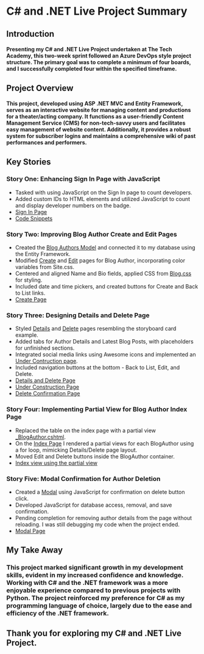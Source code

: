 # C# and .NET Live Project Summary
## Introduction
#### Presenting my C# and .NET Live Project undertaken at The Tech Academy, this two-week sprint followed an Azure DevOps style project structure. The primary goal was to complete a minimum of four boards, and I successfully completed four within the specified timeframe.
## Project Overview
#### This project, developed using ASP .NET MVC and Entity Framework, serves as an interactive website for managing content and productions for a theater/acting company. It functions as a user-friendly Content Management Service (CMS) for non-tech-savvy users and facilitates easy management of website content. Additionally, it provides a robust system for subscriber logins and maintains a comprehensive wiki of past performances and performers.
## Key Stories
### Story One: Enhancing Sign In Page with JavaScript
- Tasked with using JavaScript on the Sign In page to count developers.
- Added custom IDs to HTML elements and utilized JavaScript to count and display developer numbers on the badge.
- [Sign In Page](images/SignIn.jpg)
- [Code Snippets](images/SignInCountCode.jpg)
### Story Two: Improving Blog Author Create and Edit Pages
- Created the [Blog Authors Model](TheatreCMS3/Areas/Blog/Models/BlogAuthor.cs) and connected it to my database using the Entity Framework.
- Modified [Create](TheatreCMS3/Areas/Blog/Views/BlogAuthors/Create.cshtml) and [Edit](TheatreCMS3/Areas/Blog/Views/BlogAuthors/Edit.cshtml) pages for Blog Author, incorporating color variables from Site.css.
- Centered and aligned Name and Bio fields, applied CSS from [Blog.css](TheatreCMS3/Content/Areas/Blog.css) for styling.
- Included date and time pickers, and created buttons for Create and Back to List links.
- [Create Page](images/CreatePage.jpg)
### Story Three: Designing Details and Delete Page
- Styled [Details](TheatreCMS3/Areas/Blog/Views/BlogAuthors/Details.cshtml) and [Delete](TheatreCMS3/Areas/Blog/Views/BlogAuthors/Delete.cshtml) pages resembling the storyboard card example.
- Added tabs for Author Details and Latest Blog Posts, with placeholders for unfinished sections.
- Integrated social media links using Awesome icons and implemented an [Under Contruction page](TheatreCMS3/Areas/Blog/Views/BlogAuthors/UnderConstruction.cshtml).
- Included navigation buttons at the bottom - Back to List, Edit, and Delete.
- [Details and Delete Page](images/DetailsDeletePage.jpg)
- [Under Construction Page](images/UnderConstructionPage.jpg)
- [Delete Confirmation Page](images/DeleteConfirmPage.jpg)
### Story Four: Implementing Partial View for Blog Author Index Page
- Replaced the table on the index page with a partial view [_BlogAuthor.cshtml](TheatreCMS3/Areas/Blog/Views/Shared/_BlogAuthor.cshtml).                           
- On the [Index Page](TheatreCMS3/Areas/Blog/Views/BlogAuthors/Index.cshtml) I rendered a partial views for each BlogAuthor using a for loop, mimicking Details/Delete page layout.
-	Moved Edit and Delete buttons inside the BlogAuthor container.
-	[Index view using the partial view](images/IndexPartialViewPage.jpg)
### Story Five: Modal Confirmation for Author Deletion
- Created a [Modal](TheatreCMS3/Scripts/Areas/Blog.js) using JavaScript for confirmation on delete button click.
-	Developed JavaScript for database access, removal, and save confirmation.
-	Pending completion for removing author details from the page without reloading. I was still debugging my code when the project ended.
-	[Modal Page](images/ModalFunc.jpg)
## My Take Away
### This project marked significant growth in my development skills, evident in my increased confidence and knowledge. Working with C# and the .NET framework was a more enjoyable experience compared to previous projects with Python. The project reinforced my preference for C# as my programming language of choice, largely due to the ease and efficiency of the .NET framework.
## Thank you for exploring my C# and .NET Live Project.
